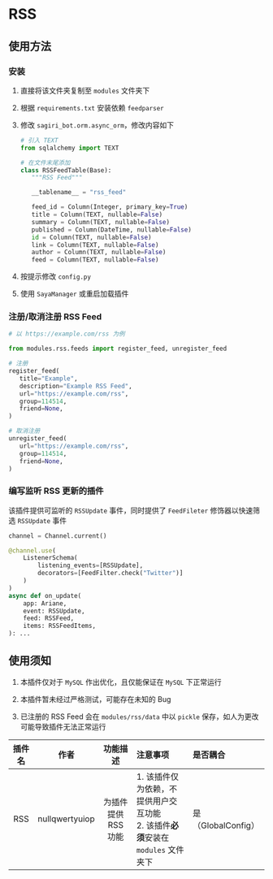 # RSS

## 使用方法

### 安装

1. 直接将该文件夹复制至 `modules` 文件夹下

2. 根据 `requirements.txt` 安装依赖 `feedparser`

3. 修改 `sagiri_bot.orm.async_orm`，修改内容如下

    ```python
    # 引入 TEXT
   from sqlalchemy import TEXT
   
   # 在文件末尾添加
   class RSSFeedTable(Base):
       """RSS Feed"""

       __tablename__ = "rss_feed"

       feed_id = Column(Integer, primary_key=True)
       title = Column(TEXT, nullable=False)
       summary = Column(TEXT, nullable=False)
       published = Column(DateTime, nullable=False)
       id = Column(TEXT, nullable=False)
       link = Column(TEXT, nullable=False)
       author = Column(TEXT, nullable=False)
       feed = Column(TEXT, nullable=False)
    ```

4. 按提示修改 `config.py`

5. 使用 `SayaManager` 或重启加载插件

### 注册/取消注册 RSS Feed

```python
# 以 https://example.com/rss 为例

from modules.rss.feeds import register_feed, unregister_feed

# 注册
register_feed(
   title="Example",
   description="Example RSS Feed",
   url="https://example.com/rss",
   group=114514,
   friend=None,
)

# 取消注册
unregister_feed(
   url="https://example.com/rss",
   group=114514,
   friend=None,
)
```

### 编写监听 RSS 更新的插件

该插件提供可监听的 `RSSUpdate` 事件，同时提供了 `FeedFileter` 修饰器以快速筛选 `RSSUpdate` 事件

```python
channel = Channel.current()

@channel.use(
    ListenerSchema(
        listening_events=[RSSUpdate],
        decorators=[FeedFilter.check("Twitter")]
    )
)
async def on_update(
    app: Ariane, 
    event: RSSUpdate,
    feed: RSSFeed,
    items: RSSFeedItems,
): ...
```

## 使用须知

1. 本插件仅对于 `MySQL` 作出优化，且仅能保证在 `MySQL` 下正常运行

2. 本插件暂未经过严格测试，可能存在未知的 Bug

3. 已注册的 RSS Feed 会在 `modules/rss/data` 中以 `pickle` 保存，如人为更改可能导致插件无法正常运行

| 插件名 |       作者       |     功能描述     | 注意事项                                                   | 是否耦合            |
|:---:|:--------------:|:------------:|:-------------------------------------------------------|:----------------|
| RSS | nullqwertyuiop | 为插件提供 RSS 功能 | 1. 该插件仅为依赖，不提供用户交互功能<br>2. 该插件**必须**安装在 `modules` 文件夹下 | 是（GlobalConfig） |
